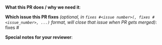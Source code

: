 <!-- refer from: https://github.com/Azure/acs-engine/blob/master/.github/PULL_REQUEST_TEMPLATE.md -->

<!--  Thanks for sending a pull request!-->

<!-- markdownlint-disable MD041 -->
**What this PR does / why we need it**:
<!-- markdownlint-enable MD041 -->

**Which issue this PR fixes** *(optional, in `fixes #<issue number>(, fixes #<issue_number>, ...)` format, will close that issue when PR gets merged)*: fixes #

**Special notes for your reviewer**:
